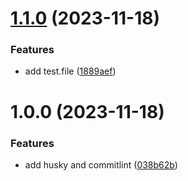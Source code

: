 # [1.1.0](https://github.com/KScaesar/automatic-release/compare/v1.0.0...v1.1.0) (2023-11-18)


### Features

* add test.file ([1889aef](https://github.com/KScaesar/automatic-release/commit/1889aef06edbe5f5792c4322c054c3209ee29b00))

# 1.0.0 (2023-11-18)


### Features

* add husky and commitlint ([038b62b](https://github.com/KScaesar/automatic-release/commit/038b62bc944ac310fb309946e4e00c540194ad8b))
